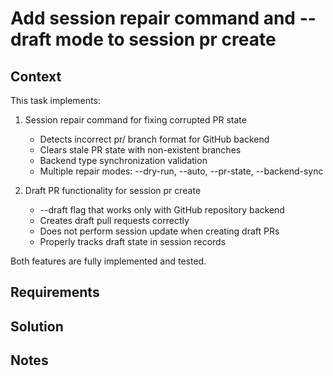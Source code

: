 # Add session repair command and --draft mode to session pr create

## Context

This task implements:

1. Session repair command for fixing corrupted PR state
   - Detects incorrect pr/ branch format for GitHub backend  
   - Clears stale PR state with non-existent branches
   - Backend type synchronization validation
   - Multiple repair modes: --dry-run, --auto, --pr-state, --backend-sync

2. Draft PR functionality for session pr create
   - --draft flag that works only with GitHub repository backend
   - Creates draft pull requests correctly
   - Does not perform session update when creating draft PRs
   - Properly tracks draft state in session records

Both features are fully implemented and tested.

## Requirements

## Solution

## Notes
